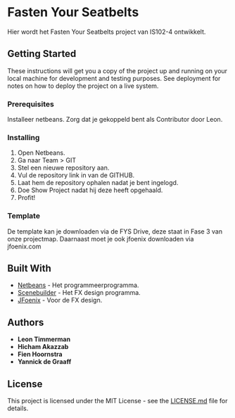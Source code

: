 # Fasten Your Seatbelts

Hier wordt het Fasten Your Seatbelts project van IS102-4 ontwikkelt.

## Getting Started

These instructions will get you a copy of the project up and running on your local machine for development and testing purposes. See deployment for notes on how to deploy the project on a live system.

### Prerequisites

Installeer netbeans.
Zorg dat je gekoppeld bent als Contributor door Leon.

### Installing

1. Open Netbeans.
2. Ga naar Team > GIT
3. Stel een nieuwe repository aan.
4. Vul de repository link in van de GITHUB.
5. Laat hem de repository ophalen nadat je bent ingelogd.
6. Doe Show Project nadat hij deze heeft opgehaald.
7. Profit!

### Template

De template kan je downloaden via de FYS Drive, deze staat in Fase 3 van onze projectmap. Daarnaast moet je ook jfoenix downloaden via jfoenix.com

## Built With

* [Netbeans](https://netbeans.org/) - Het programmeerprogramma.
* [Scenebuilder](http://gluonhq.com/products/scene-builder/) - Het FX design programma.
* [JFoenix](https://jfoenix.com) - Voor de FX design.

## Authors

* **Leon Timmerman**
* **Hicham Akazzab**
* **Fien Hoornstra**
* **Yannick de Graaff**

## License

This project is licensed under the MIT License - see the [LICENSE.md](LICENSE.md) file for details.
